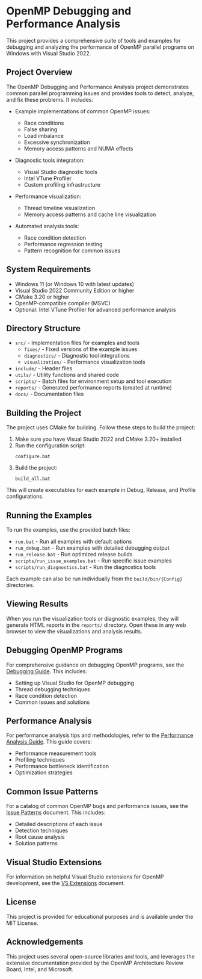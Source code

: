 # OpenMP Debugging and Performance Analysis

This project provides a comprehensive suite of tools and examples for debugging and analyzing the performance of OpenMP parallel programs on Windows with Visual Studio 2022.

## Project Overview

The OpenMP Debugging and Performance Analysis project demonstrates common parallel programming issues and provides tools to detect, analyze, and fix these problems. It includes:

- Example implementations of common OpenMP issues:
  - Race conditions
  - False sharing
  - Load imbalance
  - Excessive synchronization
  - Memory access patterns and NUMA effects

- Diagnostic tools integration:
  - Visual Studio diagnostic tools
  - Intel VTune Profiler
  - Custom profiling infrastructure

- Performance visualization:
  - Thread timeline visualization
  - Memory access patterns and cache line visualization

- Automated analysis tools:
  - Race condition detection
  - Performance regression testing
  - Pattern recognition for common issues

## System Requirements

- Windows 11 (or Windows 10 with latest updates)
- Visual Studio 2022 Community Edition or higher
- CMake 3.20 or higher
- OpenMP-compatible compiler (MSVC)
- Optional: Intel VTune Profiler for advanced performance analysis

## Directory Structure

- `src/` - Implementation files for examples and tools
  - `fixes/` - Fixed versions of the example issues
  - `diagnostics/` - Diagnostic tool integrations
  - `visualization/` - Performance visualization tools
- `include/` - Header files
- `utils/` - Utility functions and shared code
- `scripts/` - Batch files for environment setup and tool execution
- `reports/` - Generated performance reports (created at runtime)
- `docs/` - Documentation files

## Building the Project

The project uses CMake for building. Follow these steps to build the project:

1. Make sure you have Visual Studio 2022 and CMake 3.20+ installed
2. Run the configuration script:
   ```
   configure.bat
   ```
3. Build the project:
   ```
   build_all.bat
   ```

This will create executables for each example in Debug, Release, and Profile configurations.

## Running the Examples

To run the examples, use the provided batch files:

- `run.bat` - Run all examples with default options
- `run_debug.bat` - Run examples with detailed debugging output
- `run_release.bat` - Run optimized release builds
- `scripts/run_issue_examples.bat` - Run specific issue examples
- `scripts/run_diagnostics.bat` - Run the diagnostics tools

Each example can also be run individually from the `build/bin/{Config}` directories.

## Viewing Results

When you run the visualization tools or diagnostic examples, they will generate HTML reports in the `reports/` directory. Open these in any web browser to view the visualizations and analysis results.

## Debugging OpenMP Programs

For comprehensive guidance on debugging OpenMP programs, see the [Debugging Guide](DEBUGGING_GUIDE.md). This includes:

- Setting up Visual Studio for OpenMP debugging
- Thread debugging techniques
- Race condition detection
- Common issues and solutions

## Performance Analysis

For performance analysis tips and methodologies, refer to the [Performance Analysis Guide](PERFORMANCE_ANALYSIS_GUIDE.md). This guide covers:

- Performance measurement tools
- Profiling techniques
- Performance bottleneck identification
- Optimization strategies

## Common Issue Patterns

For a catalog of common OpenMP bugs and performance issues, see the [Issue Patterns](ISSUE_PATTERNS.md) document. This includes:

- Detailed descriptions of each issue
- Detection techniques
- Root cause analysis
- Solution patterns

## Visual Studio Extensions

For information on helpful Visual Studio extensions for OpenMP development, see the [VS Extensions](vs_extensions.md) document.

## License

This project is provided for educational purposes and is available under the MIT License.

## Acknowledgements

This project uses several open-source libraries and tools, and leverages the extensive documentation provided by the OpenMP Architecture Review Board, Intel, and Microsoft. 